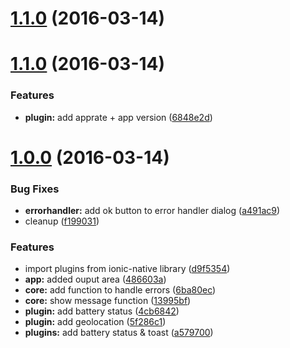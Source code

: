 <a name="1.1.0"></a>
# [1.1.0](https://github.com/ihadeed/ionic-native-playground/compare/v1.1.0...1.1.0) (2016-03-14)




<a name="1.1.0"></a>
# [1.1.0](https://github.com/ihadeed/ionic-native-playground/compare/v1.0.0...v1.1.0) (2016-03-14)


### Features

* **plugin:** add apprate + app version ([6848e2d](https://github.com/ihadeed/ionic-native-playground/commit/6848e2d))



<a name="1.0.0"></a>
# [1.0.0](https://github.com/ihadeed/ionic-native-playground/compare/d9f5354...v1.0.0) (2016-03-14)


### Bug Fixes

* **errorhandler:** add ok button to error handler dialog ([a491ac9](https://github.com/ihadeed/ionic-native-playground/commit/a491ac9))
* cleanup ([f199031](https://github.com/ihadeed/ionic-native-playground/commit/f199031))

### Features

* import plugins from ionic-native library ([d9f5354](https://github.com/ihadeed/ionic-native-playground/commit/d9f5354))
* **app:** added ouput area ([486603a](https://github.com/ihadeed/ionic-native-playground/commit/486603a))
* **core:** add function to handle errors ([6ba80ec](https://github.com/ihadeed/ionic-native-playground/commit/6ba80ec))
* **core:** show message function ([13995bf](https://github.com/ihadeed/ionic-native-playground/commit/13995bf))
* **plugin:** add battery status ([4cb6842](https://github.com/ihadeed/ionic-native-playground/commit/4cb6842))
* **plugin:** add geolocation ([5f286c1](https://github.com/ihadeed/ionic-native-playground/commit/5f286c1))
* **plugins:** add battery status & toast ([a579700](https://github.com/ihadeed/ionic-native-playground/commit/a579700))



